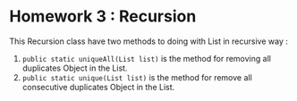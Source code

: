 # Homework 3 : Recursion

This Recursion class have two methods to doing with List in recursive way :

1. `public static uniqueAll(List list)` is the method for removing all duplicates Object in the List.
1. `public static unique(List list)` is the method for remove all consecutive duplicates Object in the List.
